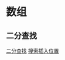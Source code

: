 # 数组
## 二分查找
[二分查找](https://leetcode.cn/problems/binary-search/)
[搜索插入位置](https://leetcode.cn/problems/search-insert-position/submissions/)